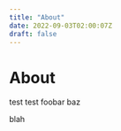 ```yaml
---
title: "About"
date: 2022-09-03T02:00:07Z
draft: false
---
```


# About

test test foobar baz

blah

